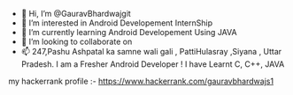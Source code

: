 - 👋 Hi, I’m @GauravBhardwajgit
- 👀 I’m interested in Android Developement InternShip
- 🌱 I’m currently learning Android Developement Using JAVA
- 💞️ I’m looking to collaborate on 
- 📫 247,Pashu Ashpatal ka samne wali gali , PattiHulasray ,Siyana , Uttar Pradesh.
 I am a Fresher Android Developer !
 I have Learnt C, C++, JAVA
<!---
GauravBhardwajgit/GauravBhardwajgit is a ✨ special ✨ repository because its `README.md` (this file) appears on your GitHub profile.
You can click the Preview link to take a look at your changes.
--->
my hackerrank profile :- https://www.hackerrank.com/gauravbhardwajs1
